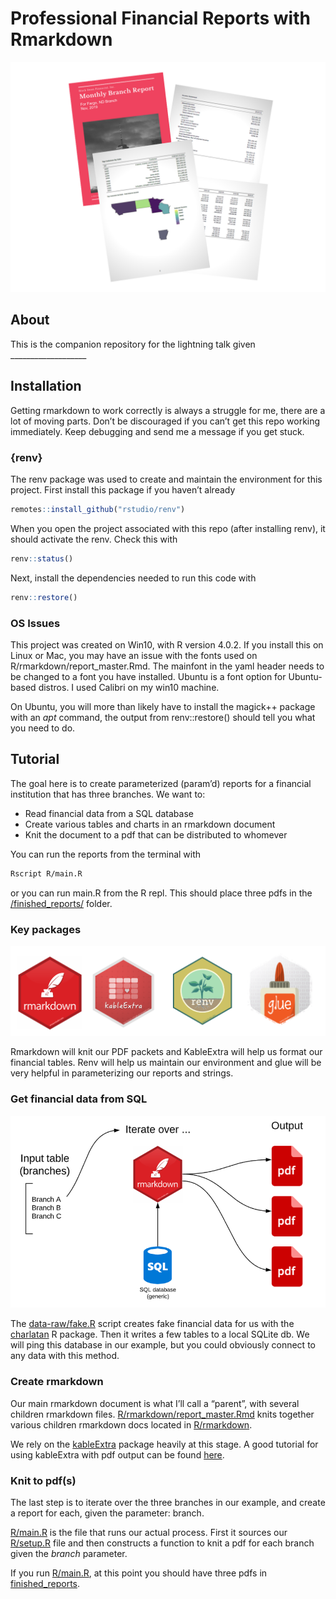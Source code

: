 
<!-- README.md is generated from README.Rmd. Please edit that file -->

# Professional Financial Reports with Rmarkdown

![hero](assets/hero.png)

<!-- badges: start -->

<!-- badges: end -->

## About

This is the companion repository for the lightning talk given
\_\_\_\_\_\_\_\_\_\_\_\_\_\_\_\_\_\_\_

## Installation

Getting rmarkdown to work correctly is always a struggle for me, there
are a lot of moving parts. Don’t be discouraged if you can’t get this
repo working immediately. Keep debugging and send me a message if you
get stuck.

### {renv}

The renv package was used to create and maintain the environment for
this project. First install this package if you haven’t already

``` r
remotes::install_github("rstudio/renv")
```

When you open the project associated with this repo (after installing
renv), it should activate the renv. Check this with

``` r
renv::status()
```

Next, install the dependencies needed to run this code with

``` r
renv::restore()
```

### OS Issues

This project was created on Win10, with R version 4.0.2. If you install
this on Linux or Mac, you may have an issue with the fonts used on
R/rmarkdown/report\_master.Rmd. The mainfont in the yaml header needs to
be changed to a font you have installed. Ubuntu is a font option for
Ubuntu-based distros. I used Calibri on my win10 machine.

On Ubuntu, you will more than likely have to install the magick++
package with an *apt* command, the output from renv::restore() should
tell you what you need to do.

## Tutorial

The goal here is to create parameterized (param’d) reports for a
financial institution that has three branches. We want to:

  - Read financial data from a SQL database
  - Create various tables and charts in an rmarkdown document
  - Knit the document to a pdf that can be distributed to whomever

You can run the reports from the terminal with

``` bash
Rscript R/main.R
```

or you can run main.R from the R repl. This should place three pdfs in
the [/finished\_reports/](/finished_reports) folder.

### Key packages

![key players](assets/key_players.PNG)

Rmarkdown will knit our PDF packets and KableExtra will help us format
our financial tables. Renv will help us maintain our environment and
glue will be very helpful in parameterizing our reports and strings.

### Get financial data from SQL

![flowchart](assets/flow.PNG)

The [data-raw/fake.R](data-raw/fake.R) script creates fake financial
data for us with the [charlatan](https://github.com/ropensci/charlatan/)
R package. Then it writes a few tables to a local SQLite db. We will
ping this database in our example, but you could obviously connect to
any data with this method.

### Create rmarkdown

Our main rmarkdown document is what I’ll call a “parent”, with several
children rmarkdown files.
[R/rmarkdown/report\_master.Rmd](R/rmarkdown/report_master.Rmd) knits
together various children rmarkdown docs located in
[R/rmarkdown](R/rmarkdown).

We rely on the [kableExtra](https://haozhu233.github.io/kableExtra/)
package heavily at this stage. A good tutorial for using kableExtra with
pdf output can be found
[here](https://haozhu233.github.io/kableExtra/awesome_table_in_pdf.pdf).

### Knit to pdf(s)

The last step is to iterate over the three branches in our example, and
create a report for each, given the parameter: branch.

[R/main.R](R/main.R) is the file that runs our actual process. First it
sources our [R/setup.R](R/setup.R) file and then constructs a function
to knit a pdf for each branch given the *branch* parameter.

If you run [R/main.R](R/main.R), at this point you should have three
pdfs in [finished\_reports](finished_reports).
